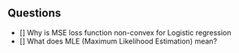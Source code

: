 ## Questions

- [] Why is MSE loss function non-convex for Logistic regression
- [] What does MLE (Maximum Likelihood Estimation) mean?
